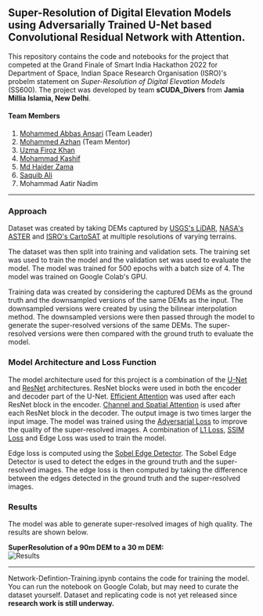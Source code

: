 ## Super-Resolution of Digital Elevation Models using Adversarially Trained U-Net based Convolutional Residual Network with Attention.

This repository contains the code and notebooks for the project that competed at the Grand Finale of Smart India Hackathon 2022 for Department of Space, Indian Space Research Organisation (ISRO)'s probelm statement on *Super-Resolution of Digital Elevation Models* (SS600). The project was developed by team **sCUDA_Divers** from **Jamia Millia Islamia, New Delhi**.
#### Team Members
1. [Mohammed Abbas Ansari](https://github.com/m-abbas-ansari/) (Team Leader)
2. [Mohammed Azhan](https://github.com/sheikhazhanmohammed/) (Team Mentor)
3. [Uzma Firoz Khan](https://github.com/uzma024/)
4. [Mohammad Kashif](https://github.com/M0hammad-Kashif/)
5. [Md Haider Zama](https://github.com/haiderzm/)
6. [Saquib Ali](https://github.com/saquibali7/)
6. Mohammad Aatir Nadim

<hr>

### Approach

Dataset was created by taking DEMs captured by [USGS's LiDAR](http://shadedrelief.com/SampleElevationModels/), [NASA's ASTER](https://www.youtube.com/watch?v=roryIlOEWlI&ab_channel=GeoDeltaLabs) and [ISRO's CartoSAT](https://bhuvan-app3.nrsc.gov.in/data/download/tools/document/cartodem_bro_final.pdf) at multiple resolutions of varying terrains.

The dataset was then split into training and validation sets. The training set was used to train the model and the validation set was used to evaluate the model. The model was trained for 500 epochs with a batch size of 4. The model was trained on Google Colab's GPU.

Training data was created by considering the captured DEMs as the ground truth and the downsampled versions of the same DEMs as the input. The downsampled versions were created by using the bilinear interpolation method. The downsampled versions were then passed through the model to generate the super-resolved versions of the same DEMs. The super-resolved versions were then compared with the ground truth to evaluate the model.

### Model Architecture and Loss Function

The model architecture used for this project is a combination of the [U-Net](https://arxiv.org/abs/1505.04597) and [ResNet](https://arxiv.org/abs/1512.03385) architectures. ResNet blocks were used in both the encoder and decoder part of the U-Net. [Efficient Attention](https://arxiv.org/abs/1812.01243) was used after each ResNet block in the encoder. [Channel and Spatial Attention](https://www.sciencedirect.com/science/article/pii/S1000936121003459) is used after each ResNet block in the decoder. The output image is two times larger the input image. The model was trained using the [Adversarial Loss](https://arxiv.org/abs/1611.07004) to improve the quality of the super-resolved images. A combination of [L1 Loss](https://arxiv.org/abs/1701.03022), [SSIM Loss](https://arxiv.org/abs/1511.08861) and Edge Loss was used to train the model.

Edge loss is computed using the [Sobel Edge Detector](https://en.wikipedia.org/wiki/Sobel_operator). The Sobel Edge Detector is used to detect the edges in the ground truth and the super-resolved images. The edge loss is then computed by taking the difference between the edges detected in the ground truth and the super-resolved images.

### Results

The model was able to generate super-resolved images of high quality. The results are shown below.

**SuperResolution of a 90m DEM to a 30 m DEM:**<br>
![Results](result.png)

<hr>

Network-Defintion-Training.ipynb contains the code for training the model. You can run the notebook on Google Colab, but may need to curate the dataset yourself. Dataset and replicating code is not yet released since **research work is still underway.**

